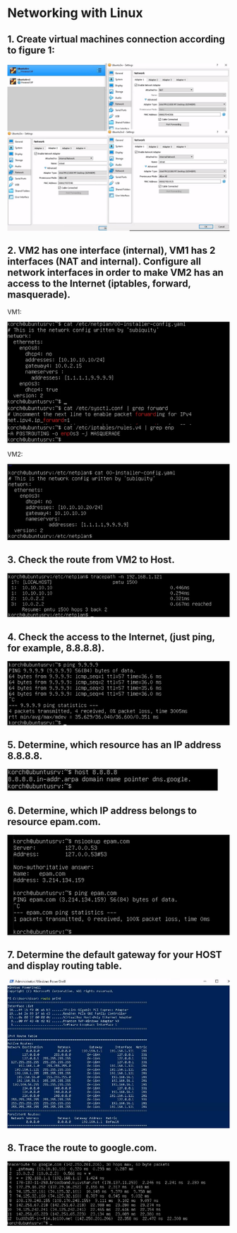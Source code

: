 # Networking with Linux
## 1. Create virtual machines connection according to figure 1:

![alt text](https://github.com/dkorchevskii/DevOps_online_Dnipro_2021Q4/blob/main/m6/task6.1/Screenshots/1.jpg?raw=true)

## 2. VM2 has one interface (internal), VM1 has 2 interfaces (NAT and internal). Configure all network interfaces in order to make VM2 has an access to the Internet (iptables, forward, masquerade).

VM1:

![alt text](https://github.com/dkorchevskii/DevOps_online_Dnipro_2021Q4/blob/main/m6/task6.1/Screenshots/2.jpg?raw=true)

VM2:

![alt text](https://github.com/dkorchevskii/DevOps_online_Dnipro_2021Q4/blob/main/m6/task6.1/Screenshots/3.jpg?raw=true)

## 3. Check the route from VM2 to Host.

![alt text](https://github.com/dkorchevskii/DevOps_online_Dnipro_2021Q4/blob/main/m6/task6.1/Screenshots/4.jpg?raw=true)

## 4. Check the access to the Internet, (just ping, for example, 8.8.8.8).

![alt text](https://github.com/dkorchevskii/DevOps_online_Dnipro_2021Q4/blob/main/m6/task6.1/Screenshots/5.jpg?raw=true)

## 5. Determine, which resource has an IP address 8.8.8.8.

![alt text](https://github.com/dkorchevskii/DevOps_online_Dnipro_2021Q4/blob/main/m6/task6.1/Screenshots/6.jpg?raw=true)

## 6. Determine, which IP address belongs to resource epam.com.

![alt text](https://github.com/dkorchevskii/DevOps_online_Dnipro_2021Q4/blob/main/m6/task6.1/Screenshots/7.jpg?raw=true)

## 7. Determine the default gateway for your HOST and display routing table.

![alt text](https://github.com/dkorchevskii/DevOps_online_Dnipro_2021Q4/blob/main/m6/task6.1/Screenshots/8.jpg?raw=true)

## 8. Trace the route to google.com.

![alt text](https://github.com/dkorchevskii/DevOps_online_Dnipro_2021Q4/blob/main/m6/task6.1/Screenshots/9.jpg?raw=true)
